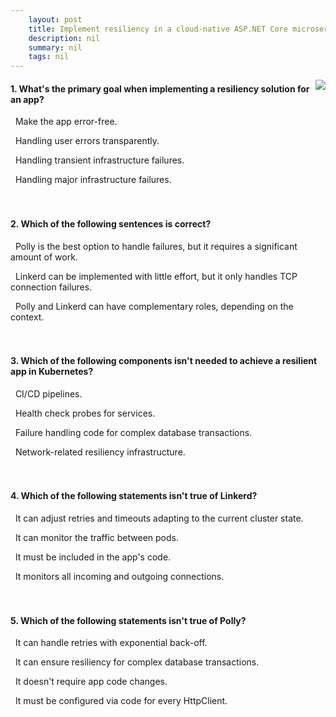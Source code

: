 ```yaml
---
    layout: post
    title: Implement resiliency in a cloud-native ASP.NET Core microservice 
    description: nil
    summary: nil
    tags: nil
---
```



 <a target="_blank" href="https://docs.microsoft.com/en-us/learn/modules/microservices-resiliency-aspnet-core/7-knowledge-check/"><i class="fas fa-external-link-alt"></i> </a>
 <img align="right" src="https://docs.microsoft.com/en-us/learn/achievements/aspnetcore/microservices-resiliency-aspnet-core.svg">
####  1. What's the primary goal when implementing a resiliency solution for an app?


<i class='far fa-square'></i> &nbsp;&nbsp;Make the app error-free.

<i class='far fa-square'></i> &nbsp;&nbsp;Handling user errors transparently.

<i class='fas fa-check-square' style='color: Dodgerblue;'></i> &nbsp;&nbsp;Handling transient infrastructure failures.

<i class='far fa-square'></i> &nbsp;&nbsp;Handling major infrastructure failures.
<br />
<br />
<br />

####  2. Which of the following sentences is correct?


<i class='far fa-square'></i> &nbsp;&nbsp;Polly is the best option to handle failures, but it requires a significant amount of work.

<i class='far fa-square'></i> &nbsp;&nbsp;Linkerd can be implemented with little effort, but it only handles TCP connection failures.

<i class='fas fa-check-square' style='color: Dodgerblue;'></i> &nbsp;&nbsp;Polly and Linkerd can have complementary roles, depending on the context.
<br />
<br />
<br />

####  3. Which of the following components isn't needed to achieve a resilient app in Kubernetes?


<i class='fas fa-check-square' style='color: Dodgerblue;'></i> &nbsp;&nbsp;CI/CD pipelines.

<i class='far fa-square'></i> &nbsp;&nbsp;Health check probes for services.

<i class='far fa-square'></i> &nbsp;&nbsp;Failure handling code for complex database transactions.

<i class='far fa-square'></i> &nbsp;&nbsp;Network-related resiliency infrastructure.
<br />
<br />
<br />

####  4. Which of the following statements isn't true of Linkerd?


<i class='far fa-square'></i> &nbsp;&nbsp;It can adjust retries and timeouts adapting to the current cluster state.

<i class='far fa-square'></i> &nbsp;&nbsp;It can monitor the traffic between pods.

<i class='fas fa-check-square' style='color: Dodgerblue;'></i> &nbsp;&nbsp;It must be included in the app's code.

<i class='far fa-square'></i> &nbsp;&nbsp;It monitors all incoming and outgoing connections.
<br />
<br />
<br />

####  5. Which of the following statements isn't true of Polly?


<i class='far fa-square'></i> &nbsp;&nbsp;It can handle retries with exponential back-off.

<i class='far fa-square'></i> &nbsp;&nbsp;It can ensure resiliency for complex database transactions.

<i class='fas fa-check-square' style='color: Dodgerblue;'></i> &nbsp;&nbsp;It doesn't require app code changes.

<i class='far fa-square'></i> &nbsp;&nbsp;It must be configured via code for every HttpClient.
<br />
<br />
<br />
